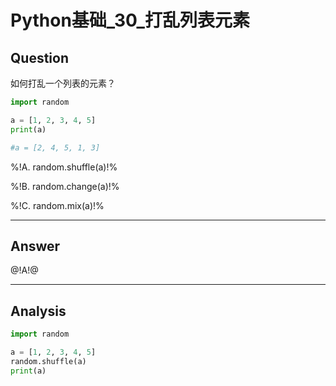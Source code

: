 # Python基础_30_打乱列表元素

## Question
如何打乱一个列表的元素？

```python
import random

a = [1, 2, 3, 4, 5]
print(a)

#a = [2, 4, 5, 1, 3]
```

%!A. random.shuffle(a)!%

%!B. random.change(a)!%

%!C. random.mix(a)!%

----

## Answer
@!A!@

----

## Analysis

```python
import random

a = [1, 2, 3, 4, 5]
random.shuffle(a)
print(a)
```